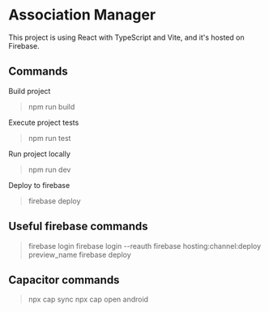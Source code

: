 # Association Manager
This project is using React with TypeScript and Vite, and it's hosted on Firebase.


## Commands

Build project
> npm run build

Execute project tests
> npm run test

Run project locally
> npm run dev

Deploy to firebase
> firebase deploy

## Useful firebase commands
> firebase login
> firebase login --reauth
> firebase hosting:channel:deploy preview_name
> firebase deploy

## Capacitor commands
> npx cap sync 
> npx cap open android